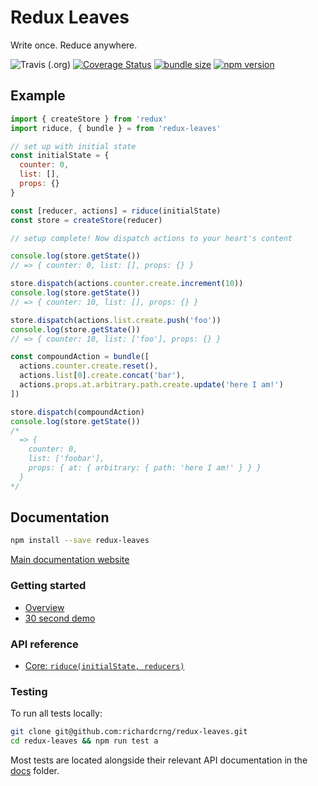 # Redux Leaves

Write once. Reduce anywhere.

![Travis (.org)](https://img.shields.io/travis/richardcrng/redux-leaves.svg)
[![Coverage Status](https://coveralls.io/repos/github/richardcrng/redux-leaves/badge.svg?branch=buttons)](https://coveralls.io/github/richardcrng/redux-leaves?branch=buttons)
[![bundle size](https://badgen.net/bundlephobia/min/redux-leaves)](https://badgen.net/bundlephobia/min/redux-leaves)
[![npm version](https://badge.fury.io/js/redux-leaves.svg)](https://badge.fury.io/js/redux-leaves)

## Example

```js
import { createStore } from 'redux'
import riduce, { bundle } = from 'redux-leaves'

// set up with initial state
const initialState = {
  counter: 0,
  list: [],
  props: {}
}

const [reducer, actions] = riduce(initialState)
const store = createStore(reducer)

// setup complete! Now dispatch actions to your heart's content

console.log(store.getState())
// => { counter: 0, list: [], props: {} } 

store.dispatch(actions.counter.create.increment(10))
console.log(store.getState())
// => { counter: 10, list: [], props: {} }

store.dispatch(actions.list.create.push('foo'))
console.log(store.getState())
// => { counter: 10, list: ['foo'], props: {} }

const compoundAction = bundle([
  actions.counter.create.reset(),
  actions.list[0].create.concat('bar'),
  actions.props.at.arbitrary.path.create.update('here I am!')
])

store.dispatch(compoundAction)
console.log(store.getState())
/*
  => {
    counter: 0,
    list: ['foobar'],
    props: { at: { arbitrary: { path: 'here I am!' } } }
  }
*/
```

## Documentation
```bash
npm install --save redux-leaves
```

[Main documentation website](https://redux-leaves.js.org)

### Getting started
- [Overview](https://redux-leaves.js.org/docs/intro/overview)
- [30 second demo](https://runkit.com/richardcrng/redux-leaves-playground/)

### API reference
- [Core: `riduce(initialState, reducers)`](https://redux-leaves.js.org/docs/redux-leaves)

### Testing

To run all tests locally:

```bash
git clone git@github.com:richardcrng/redux-leaves.git
cd redux-leaves && npm run test a
```

Most tests are located alongside their relevant API documentation in the [docs](/docs) folder.

